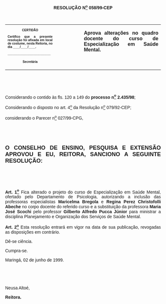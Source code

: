 <BODY>

<B><FONT FACE="Arial"><P ALIGN="CENTER"></P>
<P ALIGN="CENTER">RESOLU&Ccedil;&Atilde;O  N<U><SUP>o</U></SUP>  058/99-CEP</P>
<P ALIGN="JUSTIFY"></P>
</B><P ALIGN="JUSTIFY">&nbsp;</P></FONT>
<TABLE CELLSPACING=0 BORDER=0 CELLPADDING=7 WIDTH=621>
<TR><TD WIDTH="32%" VALIGN="TOP">
<B><FONT FACE="Arial" SIZE=1><P ALIGN="CENTER">CERTID&Atilde;O</P>
<P ALIGN="JUSTIFY">   Certifico que a presente resolu&ccedil;&atilde;o foi afixada em local de costume, nesta Reitoria, no dia ____/____/____.</P>
<P ALIGN="JUSTIFY"></P>
<P ALIGN="JUSTIFY">_________________________</P>
<P ALIGN="CENTER">Secret&aacute;ria</B></FONT></TD>
<TD WIDTH="17%" VALIGN="TOP">&nbsp;</TD>
<TD WIDTH="52%" VALIGN="TOP">
<B><FONT FACE="Arial"><P ALIGN="JUSTIFY">Aprova altera&ccedil;&otilde;es no quadro docente do curso de Especializa&ccedil;&atilde;o em Sa&uacute;de Mental.</B></FONT></TD>
</TR>
</TABLE>

<FONT FACE="Arial"><P ALIGN="JUSTIFY"></P>
<P ALIGN="JUSTIFY">&nbsp;</P>
<P ALIGN="JUSTIFY">&nbsp;</P>
<P ALIGN="JUSTIFY">&#9;Considerando o contido &agrave;s fls. 120 a 149 do <B>processo n<U><SUP>o</U></SUP> 2.435/98</B>;</P>
<P ALIGN="JUSTIFY">&#9;Considerando o disposto no art. 4<U><SUP>o</U></SUP> da Resolu&ccedil;&atilde;o n<U><SUP>o</U></SUP> 079/92-CEP;</P>
<P ALIGN="JUSTIFY">&#9;considerando o Parecer n<U><SUP>o</U></SUP> 027/99-CPG,</P>
<B><P ALIGN="JUSTIFY"></P>
<P ALIGN="JUSTIFY">&nbsp;</P>
<P ALIGN="JUSTIFY">&nbsp;</P>
</FONT><FONT FACE="Arial" SIZE=4><P ALIGN="JUSTIFY">O CONSELHO DE ENSINO, PESQUISA E EXTENS&Atilde;O APROVOU E EU, REITORA, SANCIONO A SEGUINTE RESOLU&Ccedil;&Atilde;O:</P>
</FONT><FONT FACE="Arial"><P ALIGN="JUSTIFY"></P>
<P ALIGN="JUSTIFY">&nbsp;</P>
<P ALIGN="JUSTIFY">&nbsp;</P>
</B><P ALIGN="JUSTIFY">&#9;<B>Art. 1<U><SUP>o</B></U></SUP> Fica alterado o projeto do curso de Especializa&ccedil;&atilde;o em Sa&uacute;de Mental, ofertado pelo Departamento de Psicologia, autorizando a inclus&atilde;o das professoras especialistas <B>Maricelma Bregola</B> e <B>Regina Perez Christofolli Abeche</B> no corpo docente do referido curso e a substitui&ccedil;&atilde;o da professora <B>Maria Jos&eacute; Scochi</B> pelo professor <B>Gilberto Alfredo Pucca J&uacute;nior</B> para ministrar a disciplina Planejamento e Organiza&ccedil;&atilde;o dos Servi&ccedil;os de Sa&uacute;de Mental.</P>
<B><P ALIGN="JUSTIFY">&#9;Art. 2<U><SUP>o</B></U></SUP> Esta resolu&ccedil;&atilde;o entrar&aacute; em vigor na data de sua publica&ccedil;&atilde;o, revogadas as disposi&ccedil;&otilde;es em contr&aacute;rio.</P>
<P ALIGN="JUSTIFY">&#9;D&ecirc;-se ci&ecirc;ncia.</P>
<P ALIGN="JUSTIFY">&#9;Cumpra-se.</P>
<P ALIGN="JUSTIFY"></P>
<P ALIGN="JUSTIFY">&#9;&#9;&#9;&#9;&#9;&#9;&#9;Maring&aacute;, 02 de junho de 1999.</P>
<P ALIGN="JUSTIFY"></P>
<P ALIGN="JUSTIFY">&nbsp;</P>
<P ALIGN="JUSTIFY">&nbsp;</P>
<P ALIGN="JUSTIFY">&#9;&#9;&#9;&#9;&#9;&#9;&#9;Neusa Alto&eacute;,</P>
<P ALIGN="JUSTIFY">&#9;&#9;&#9;&#9;&#9;&#9;&#9;<B>Reitora.</P></B></FONT></BODY>
